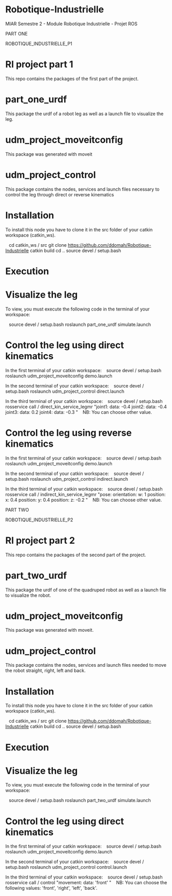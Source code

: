 # Robotique-Industrielle
MIAR Semestre 2 - Module Robotique Industrielle - Projet ROS

PART ONE

ROBOTIQUE_INDUSTRIELLE_P1

# RI project part 1
This repo contains the packages of the first part of the project.

# part_one_urdf
This package the urdf of a robot leg as well as a launch file to visualize the leg.

# udm_project_moveitconfig
This package was generated with moveit

# udm_project_control
This package contains the nodes, services and launch files necessary to control the leg through direct or reverse kinematics

# Installation
To install this node you have to clone it in the src folder of your catkin workspace (catkin_ws).

`` ``
cd catkin_ws / src
git clone https://github.com/ddomah/Robotique-Industrielle
catkin build
cd ..
source devel / setup.bash
`` ``
# Execution
# Visualize the leg
To view, you must execute the following code in the terminal of your workspace:

`` ``
source devel / setup.bash
roslaunch part_one_urdf simulate.launch
`` ``
# Control the leg using direct kinematics

In the first terminal of your catkin workspace:
`` ``
source devel / setup.bash
roslaunch udm_project_moveitconfig demo.launch
`` ``

In the second terminal of your catkin workspace:
`` ``
source devel / setup.bash
roslaunch udm_project_control direct.launch
`` ``

In the third terminal of your catkin workspace:
`` ``
source devel / setup.bash
rosservice call / direct_kin_service_legmr "joint1:
 data: -0.4
joint2:
 data: -0.4
joint3:
 data: 0.2
joint4:
 data: -0.3 "
`` ``
NB: You can choose other value.

# Control the leg using reverse kinematics

In the first terminal of your catkin workspace:
`` ``
source devel / setup.bash
roslaunch udm_project_moveitconfig demo.launch
`` ``

In the second terminal of your catkin workspace:
`` ``
source devel / setup.bash
roslaunch udm_project_control indirect.launch
`` ``

In the third terminal of your catkin workspace:
`` ``
source devel / setup.bash
rosservice call / indirect_kin_service_legmr "pose:
 orientation:
  w: 1
 position:
  x: 0.4
 position:
  y: 0.4
 position:
  z: -0.2 "
`` ``
NB: You can choose other value.


PART TWO

ROBOTIQUE_INDUSTRIELLE_P2
# RI project part 2
This repo contains the packages of the second part of the project.

# part_two_urdf
This package the urdf of one of the quadruped robot as well as a launch file to visualize the robot.

# udm_project_moveitconfig
This package was generated with moveit.

# udm_project_control
This package contains the nodes, services and launch files needed to move the robot straight, right, left and back.

# Installation
To install this node you have to clone it in the src folder of your catkin workspace (catkin_ws).

`` ``
cd catkin_ws / src
git clone https://github.com/ddomah/Robotique-Industrielle
catkin build
cd ..
source devel / setup.bash
`` ``
# Execution
# Visualize the leg
To view, you must execute the following code in the terminal of your workspace:

`` ``
source devel / setup.bash
roslaunch part_two_urdf simulate.launch
`` ``
# Control the leg using direct kinematics

In the first terminal of your catkin workspace:
`` ``
source devel / setup.bash
roslaunch udm_project_moveitconfig demo.launch
`` ``

In the second terminal of your catkin workspace:
`` ``
source devel / setup.bash
roslaunch udm_project_control control.launch
`` ``

In the third terminal of your catkin workspace:
`` ``
source devel / setup.bash
rosservice call / control "movement:
 data: 'front' "
`` ``
NB: You can choose the following values: 'front', 'right', 'left', 'back'.

